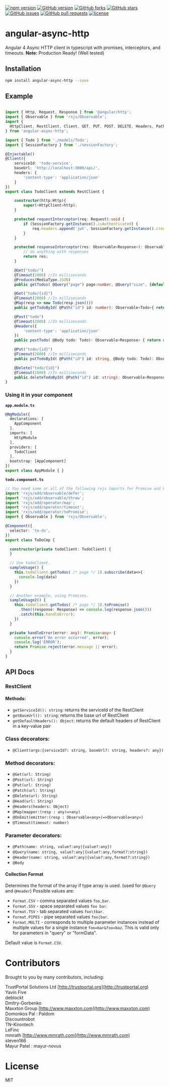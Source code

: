 [![npm version](https://badge.fury.io/js/angular-async-http.svg)](https://badge.fury.io/js/angular-async-http)
[![GitHub version](https://badge.fury.io/gh/yavin5%2Fangular-async-http.svg)](https://badge.fury.io/gh/yavin5%2Fangular-async-http)
[![GitHub forks](https://img.shields.io/github/forks/yavin5/angular-async-http.svg?style=social&label=Fork&style=plastic)](https://github.com/yavin5/angular-async-http)
[![GitHub stars](https://img.shields.io/github/stars/yavin5/angular-async-http.svg?style=social&label=Star&style=plastic)](https://github.com/yavin5/angular-async-http)
[![GitHub issues](https://img.shields.io/github/issues/yavin5/angular-async-http.svg?style=plastic)](https://github.com/yavin5/angular-async-http)
[![GitHub pull requests](https://img.shields.io/github/issues-pr/yavin5/angular-async-http.svg?style=plastic)](https://github.com/yavin5/angular-async-http)
[![license](https://img.shields.io/github/license/yavin5/angular-async-http.svg?style=plastic)](https://github.com/yavin5/angular-async-http)

# angular-async-http
Angular 4 Async HTTP client in typescript with promises, interceptors, and timeouts.
**Note:** Production Ready! (Well tested)

## Installation

```sh
npm install angular-async-http --save
```

## Example

```ts

import { Http, Request, Response } from '@angular/http';
import { Observable } from 'rxjs/Observable';
import {
  HttpClient, RestClient, Client, GET, PUT, POST, DELETE, Headers, Path, Body, Query, Produces, MediaType
} from 'angular-async-http';

import { Todo } from './models/Todo';
import { SessionFactory } from './sessionFactory';

@Injectable()
@Client({
    serviceId: 'todo-service',
    baseUrl: 'http://localhost:3000/api/',
    headers: {
        'content-type': 'application/json'
    }
})
export class TodoClient extends RestClient {

    constructor(http:Http){
        super(<HttpClient>http);
    }

    protected requestInterceptor(req: Request):void {
        if (SessionFactory.getInstance().isAuthenticated) {
            req.headers.append('jwt', SessionFactory.getInstance().credentials.jwt);
        }
    }

    protected responseInterceptor(res: Observable<Response>): Observable<any> {
        // do anything with responses
        return res;
    }

    @Get("todo/")
    @Timeout(2000) //In milliseconds
    @Produces(MediaType.JSON)
    public getTodos( @Query("page") page:number, @Query("size", {default: 20}) size?:number, @Query("sort") sort?: string): Observable<Todo[]> { return null; };

    @Get("todo/{id}")
    @Timeout(2000) //In milliseconds
    @Map(resp => new Todo(resp.json()))
    public getTodoById( @Path("id") id: number): Observable<Todo>{ return null; };

    @Post("todo")
    @Timeout(2000) //In milliseconds
    @Headers({
        'content-type': 'application/json'
    })
    public postTodo( @Body todo: Todo): Observable<Response> { return null; };

    @Put("todo/{id}")
    @Timeout(2000) //In milliseconds
    public putTodoById( @Path("id") id: string, @Body todo: Todo): Observable<Response> { return null; };

    @Delete("todo/{id}")
    @Timeout(2000) //In milliseconds
    public deleteTodoById( @Path("id") id: string): Observable<Response> { return null; };
}
```

### Using it in your component

**```app.module.ts```**
``` ts
@NgModule({
  declarations: [
    AppComponent
  ],
  imports: [
    HttpModule
  ],
  providers: [
    TodoClient
  ],
  bootstrap: [AppComponent]
})
export class AppModule { }
```
**```todo.component.ts```**
``` ts
// You need some or all of the following rxjs imports for Promise and Observable.
import 'rxjs/add/observable/defer';
import 'rxjs/add/observable/throw';
import 'rxjs/add/operator/map';
import 'rxjs/add/operator/timeout';
import 'rxjs/add/operator/toPromise';
import { Observable } from 'rxjs/Observable';

@Component({
  selector: 'to-do',
})
export class ToDoCmp {

  constructor(private todoClient: TodoClient) {
  }

  // Use todoClient.
  sampleUsage() {
    this.todoClient.getTodos( /* page */ 1).subscribe(data=>{
      console.log(data)
    })
  }

  // Another example, using Promises.
  sampleUsage2() {
    this.todoClient.getTodos( /* page */ 1).toPromise()
      .then((response: Response) => console.log(response.json()))
      .catch(this.handleError);
    })
  }

  private handleError(error: any): Promise<any> {
    console.error('An error occurred', error);
    console.log('ERROR');
    return Promise.reject(error.message || error);
  }
}
```
## API Docs

### RestClient
#### Methods:
- `getServiceId(): string`: returns the serviceId of the RestClient
- `getBaseUrl(): string`: returns the base url of RestClient
- `getDefaultHeaders(): Object`: returns the default headers of RestClient in a key-value pair

### Class decorators:
- `@Client(args:{serviceId?: string, baseUrl?: string, headers?: any})`

### Method decorators:
- `@Get(url: String)`
- `@Post(url: String)`
- `@Put(url: String)`
- `@Patch(url: String)`
- `@Delete(url: String)`
- `@Head(url: String)`
- `@Headers(headers: Object)`
- `@Map(mapper:(resp : any)=>any)`
- `@OnEmit(emitter:(resp : Observable<any>)=>Observable<any>)`
- `@Timeout(timeout: number)`

### Parameter decorators:
- `@Path(name: string, value?:any|{value?:any})`
- `@Query(name: string, value?:any|{value?:any,format?:string})`
- `@Header(name: string, value?:any|{value?:any,format?:string})`
- `@Body`

#### Collection Format
Determines the format of the array if type array is used. (used for ``@Query`` and ``@Header``) Possible values are:
* ``Format.CSV`` - comma separated values ``foo,bar``.
* ``Format.SSV`` - space separated values ``foo bar``.
* ``Format.TSV`` - tab separated values ``foo\tbar``.
* ``Format.PIPES`` - pipe separated values ``foo|bar``.
* ``Format.MULTI`` - corresponds to multiple parameter instances instead of multiple values for a single instance ``foo=bar&foo=baz``. This is valid only for parameters in "query" or "formData".

Default value is ``Format.CSV``.

# Contributors

Brought to you by many contributors, including:  
  
TrustPortal Solutions Ltd  [http://trustportal.org](http://trustportal.org)  
Yavin Five  
deblockt  
Dmitry-Gorbenko  
Maxxton Group  [http://www.maxxton.com](http://www.maxxton.com)  
Domonkos Pal : Paldom  
Discountrobot  
TN-Kirontech  
LeFinc  
mmrath  [http://www.mmrath.com](http://www.mmrath.com)  
steven166  
Mayur Patel : mayur-novus

# License

MIT
